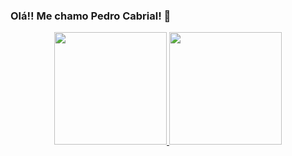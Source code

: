 ### Olá!! Me chamo Pedro Cabrial! 👋

<div align="center">
  <a href="https://github.com/Cabrial">
  <img height="180em" src="https://github-readme-stats.vercel.app/api?username=Cabrial&show_icons=true&theme=dracula&include_all_commits=true&count_private=true"/>
  <img height="180em" src="https://github-readme-stats.vercel.app/api/top-langs/?username=Cabrial&layout=compact&langs_count=7&theme=dracula"/>
</div>

<!--
**Cabrial/Cabrial** is a ✨ _special_ ✨ repository because its `README.md` (this file) appears on your GitHub profile.

Here are some ideas to get you started:

- 🔭 I’m currently working on ...
- 🌱 I’m currently learning ...
- 👯 I’m looking to collaborate on ...
- 🤔 I’m looking for help with ...
- 💬 Ask me about ...
- 📫 How to reach me: ...
- 😄 Pronouns: ...
- ⚡ Fun fact: ...
-->
